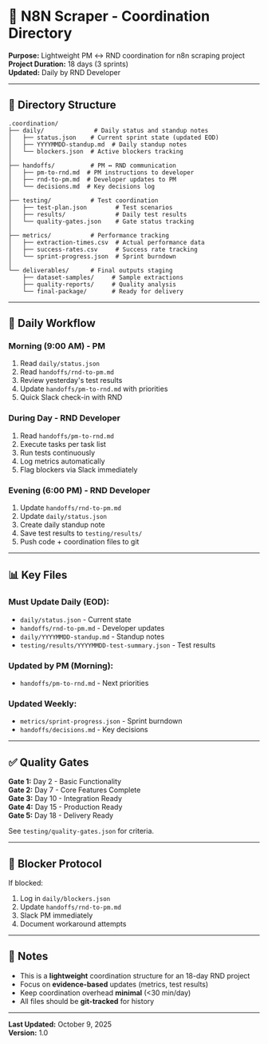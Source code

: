 # 🎯 N8N Scraper - Coordination Directory

**Purpose:** Lightweight PM ↔ RND coordination for n8n scraping project  
**Project Duration:** 18 days (3 sprints)  
**Updated:** Daily by RND Developer

---

## 📂 Directory Structure

```
.coordination/
├── daily/              # Daily status and standup notes
│   ├── status.json    # Current sprint state (updated EOD)
│   ├── YYYYMMDD-standup.md  # Daily standup notes
│   └── blockers.json  # Active blockers tracking
│
├── handoffs/          # PM ↔ RND communication
│   ├── pm-to-rnd.md  # PM instructions to developer
│   ├── rnd-to-pm.md  # Developer updates to PM
│   └── decisions.md  # Key decisions log
│
├── testing/           # Test coordination
│   ├── test-plan.json        # Test scenarios
│   ├── results/              # Daily test results
│   └── quality-gates.json    # Gate status tracking
│
├── metrics/           # Performance tracking
│   ├── extraction-times.csv  # Actual performance data
│   ├── success-rates.csv     # Success rate tracking
│   └── sprint-progress.json  # Sprint burndown
│
└── deliverables/      # Final outputs staging
    ├── dataset-samples/     # Sample extractions
    ├── quality-reports/     # Quality analysis
    └── final-package/       # Ready for delivery
```

---

## 🔄 Daily Workflow

### Morning (9:00 AM) - PM
1. Read `daily/status.json`
2. Read `handoffs/rnd-to-pm.md`
3. Review yesterday's test results
4. Update `handoffs/pm-to-rnd.md` with priorities
5. Quick Slack check-in with RND

### During Day - RND Developer
1. Read `handoffs/pm-to-rnd.md`
2. Execute tasks per task list
3. Run tests continuously
4. Log metrics automatically
5. Flag blockers via Slack immediately

### Evening (6:00 PM) - RND Developer
1. Update `handoffs/rnd-to-pm.md`
2. Update `daily/status.json`
3. Create daily standup note
4. Save test results to `testing/results/`
5. Push code + coordination files to git

---

## 📊 Key Files

### Must Update Daily (EOD):
- `daily/status.json` - Current state
- `handoffs/rnd-to-pm.md` - Developer updates
- `daily/YYYYMMDD-standup.md` - Standup notes
- `testing/results/YYYYMMDD-test-summary.json` - Test results

### Updated by PM (Morning):
- `handoffs/pm-to-rnd.md` - Next priorities

### Updated Weekly:
- `metrics/sprint-progress.json` - Sprint burndown
- `handoffs/decisions.md` - Key decisions

---

## ✅ Quality Gates

**Gate 1:** Day 2 - Basic Functionality  
**Gate 2:** Day 7 - Core Features Complete  
**Gate 3:** Day 10 - Integration Ready  
**Gate 4:** Day 15 - Production Ready  
**Gate 5:** Day 18 - Delivery Ready

See `testing/quality-gates.json` for criteria.

---

## 🚨 Blocker Protocol

If blocked:
1. Log in `daily/blockers.json`
2. Update `handoffs/rnd-to-pm.md`
3. Slack PM immediately
4. Document workaround attempts

---

## 📝 Notes

- This is a **lightweight** coordination structure for an 18-day RND project
- Focus on **evidence-based** updates (metrics, test results)
- Keep coordination overhead **minimal** (<30 min/day)
- All files should be **git-tracked** for history

---

**Last Updated:** October 9, 2025  
**Version:** 1.0
